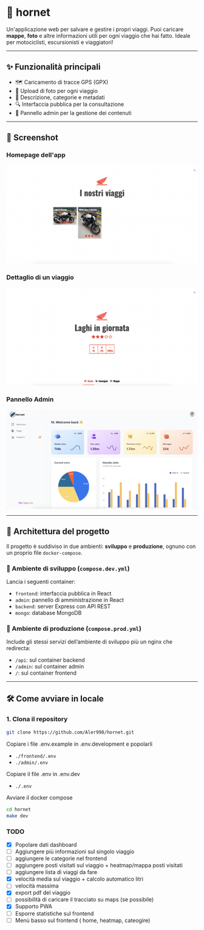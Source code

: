 # 📍 hornet

Un'applicazione web per salvare e gestire i propri viaggi. Puoi caricare **mappe**, **foto** e altre informazioni utili per ogni viaggio che hai fatto. Ideale per motociclisti, escursionisti e viaggiatori!

---

## ✨ Funzionalità principali

- 🗺️ Caricamento di tracce GPS (GPX)
- 📸 Upload di foto per ogni viaggio
- 📝 Descrizione, categorie e metadati
- 🔍 Interfaccia pubblica per la consultazione
- 🔐 Pannello admin per la gestione dei contenuti

---

## 📸 Screenshot

### Homepage dell'app

![Placeholder Homepage](./screenshots/index.png)

### Dettaglio di un viaggio

![Placeholder Dettaglio Viaggio](./screenshots/details.png)

### Pannello Admin

![Placeholder Admin](./screenshots/dashboard.png)

---

## 🧱 Architettura del progetto

Il progetto è suddiviso in due ambienti: **sviluppo** e **produzione**, ognuno con un proprio file `docker-compose`.

### 🧪 Ambiente di sviluppo (`compose.dev.yml`)

Lancia i seguenti container:

- `frontend`: interfaccia pubblica in React
- `admin`: pannello di amministrazione in React
- `backend`: server Express con API REST
- `mongo`: database MongoDB

### 🚀 Ambiente di produzione (`compose.prod.yml`)

Include gli stessi servizi dell’ambiente di sviluppo più un nginx che redirecta:

- `/api`: sul container backend
- `/admin`: sul container admin
- `/`: sul container frontend

---

## 🛠️ Come avviare in locale

### 1. Clona il repository

```bash
git clone https://github.com/Aler998/hornet.git
```

Copiare i file .env.example in .env.development e popolarli
- `./frontend/.env`
- `./admin/.env`

Copiare il file .env in .env.dev
- `./.env`

Avviare il docker compose
```bash
cd hornet
make dev
```

### TODO
- [X] Popolare dati dashboard
- [ ] Aggiungere più informazioni sul singolo viaggio
- [ ] aggiungere le categorie nel frontend
- [ ] aggiungere posti visitati sul viaggio + heatmap/mappa posti visitati
- [ ] aggiungere lista di viaggi da fare
- [X] velocità media sul viaggio + calcolo automatico litri
- [ ] velocità massima
- [X] export pdf del viaggio
- [ ] possibilità di caricare il tracciato su maps (se possibile)
- [X] Supporto PWA
- [ ] Esporre statistiche sul frontend
- [ ] Menù basso sul frontend ( home, heatmap, cateogire)
